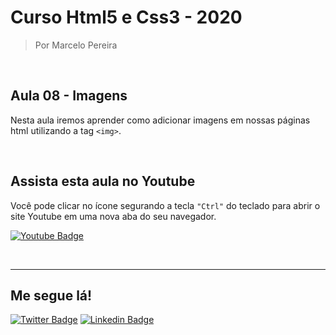 # Curso Html5 e Css3 - 2020

> Por Marcelo Pereira

<br>

## Aula 08 - Imagens

Nesta aula iremos aprender como adicionar imagens em nossas páginas html utilizando a tag `<img>`.

<br>

## Assista esta aula no Youtube
Você pode clicar no ícone segurando a tecla ``"Ctrl"`` do teclado para abrir o site Youtube em uma nova aba do seu navegador.

[![Youtube Badge](https://img.shields.io/badge/-Youtube-FF0000?style=flat-square&labelColor=FF0000&logo=youtube&logoColor=white&link=https://www.youtube.com/watch?v=RQsfwAofxf0)](https://www.youtube.com/watch?v=RQsfwAofxf0)

<br><hr>

## Me segue lá!
[![Twitter Badge](https://img.shields.io/badge/-Twitter-1ca0f1?style=flat-square&labelColor=1ca0f1&logo=twitter&logoColor=white&link=https://twitter.com/marcelopoars)](https://twitter.com/marcelopoars)
[![Linkedin Badge](https://img.shields.io/badge/-LinkedIn-blue?style=flat-square&logo=Linkedin&logoColor=white&link=https://www.linkedin.com/in/marcelopoars)](https://www.linkedin.com/in/marcelopoars)